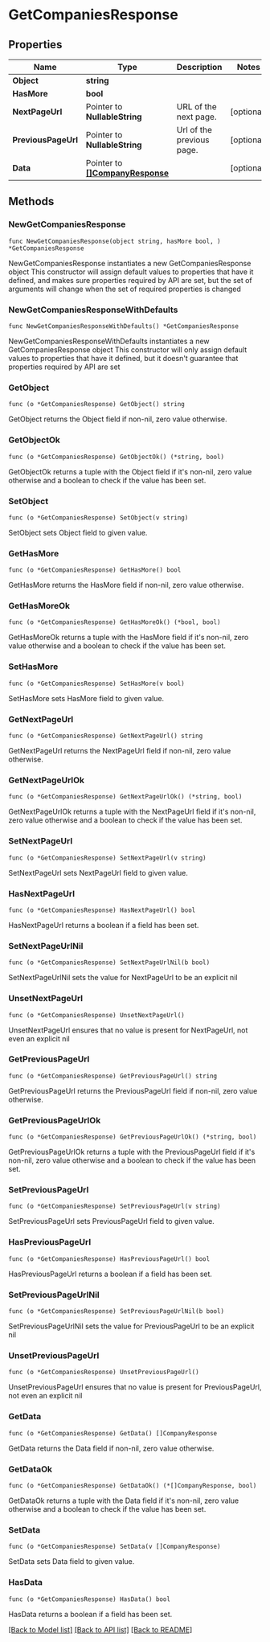 # GetCompaniesResponse

## Properties

Name | Type | Description | Notes
------------ | ------------- | ------------- | -------------
**Object** | **string** |  | 
**HasMore** | **bool** |  | 
**NextPageUrl** | Pointer to **NullableString** | URL of the next page. | [optional] 
**PreviousPageUrl** | Pointer to **NullableString** | Url of the previous page. | [optional] 
**Data** | Pointer to [**[]CompanyResponse**](CompanyResponse.md) |  | [optional] 

## Methods

### NewGetCompaniesResponse

`func NewGetCompaniesResponse(object string, hasMore bool, ) *GetCompaniesResponse`

NewGetCompaniesResponse instantiates a new GetCompaniesResponse object
This constructor will assign default values to properties that have it defined,
and makes sure properties required by API are set, but the set of arguments
will change when the set of required properties is changed

### NewGetCompaniesResponseWithDefaults

`func NewGetCompaniesResponseWithDefaults() *GetCompaniesResponse`

NewGetCompaniesResponseWithDefaults instantiates a new GetCompaniesResponse object
This constructor will only assign default values to properties that have it defined,
but it doesn't guarantee that properties required by API are set

### GetObject

`func (o *GetCompaniesResponse) GetObject() string`

GetObject returns the Object field if non-nil, zero value otherwise.

### GetObjectOk

`func (o *GetCompaniesResponse) GetObjectOk() (*string, bool)`

GetObjectOk returns a tuple with the Object field if it's non-nil, zero value otherwise
and a boolean to check if the value has been set.

### SetObject

`func (o *GetCompaniesResponse) SetObject(v string)`

SetObject sets Object field to given value.


### GetHasMore

`func (o *GetCompaniesResponse) GetHasMore() bool`

GetHasMore returns the HasMore field if non-nil, zero value otherwise.

### GetHasMoreOk

`func (o *GetCompaniesResponse) GetHasMoreOk() (*bool, bool)`

GetHasMoreOk returns a tuple with the HasMore field if it's non-nil, zero value otherwise
and a boolean to check if the value has been set.

### SetHasMore

`func (o *GetCompaniesResponse) SetHasMore(v bool)`

SetHasMore sets HasMore field to given value.


### GetNextPageUrl

`func (o *GetCompaniesResponse) GetNextPageUrl() string`

GetNextPageUrl returns the NextPageUrl field if non-nil, zero value otherwise.

### GetNextPageUrlOk

`func (o *GetCompaniesResponse) GetNextPageUrlOk() (*string, bool)`

GetNextPageUrlOk returns a tuple with the NextPageUrl field if it's non-nil, zero value otherwise
and a boolean to check if the value has been set.

### SetNextPageUrl

`func (o *GetCompaniesResponse) SetNextPageUrl(v string)`

SetNextPageUrl sets NextPageUrl field to given value.

### HasNextPageUrl

`func (o *GetCompaniesResponse) HasNextPageUrl() bool`

HasNextPageUrl returns a boolean if a field has been set.

### SetNextPageUrlNil

`func (o *GetCompaniesResponse) SetNextPageUrlNil(b bool)`

 SetNextPageUrlNil sets the value for NextPageUrl to be an explicit nil

### UnsetNextPageUrl
`func (o *GetCompaniesResponse) UnsetNextPageUrl()`

UnsetNextPageUrl ensures that no value is present for NextPageUrl, not even an explicit nil
### GetPreviousPageUrl

`func (o *GetCompaniesResponse) GetPreviousPageUrl() string`

GetPreviousPageUrl returns the PreviousPageUrl field if non-nil, zero value otherwise.

### GetPreviousPageUrlOk

`func (o *GetCompaniesResponse) GetPreviousPageUrlOk() (*string, bool)`

GetPreviousPageUrlOk returns a tuple with the PreviousPageUrl field if it's non-nil, zero value otherwise
and a boolean to check if the value has been set.

### SetPreviousPageUrl

`func (o *GetCompaniesResponse) SetPreviousPageUrl(v string)`

SetPreviousPageUrl sets PreviousPageUrl field to given value.

### HasPreviousPageUrl

`func (o *GetCompaniesResponse) HasPreviousPageUrl() bool`

HasPreviousPageUrl returns a boolean if a field has been set.

### SetPreviousPageUrlNil

`func (o *GetCompaniesResponse) SetPreviousPageUrlNil(b bool)`

 SetPreviousPageUrlNil sets the value for PreviousPageUrl to be an explicit nil

### UnsetPreviousPageUrl
`func (o *GetCompaniesResponse) UnsetPreviousPageUrl()`

UnsetPreviousPageUrl ensures that no value is present for PreviousPageUrl, not even an explicit nil
### GetData

`func (o *GetCompaniesResponse) GetData() []CompanyResponse`

GetData returns the Data field if non-nil, zero value otherwise.

### GetDataOk

`func (o *GetCompaniesResponse) GetDataOk() (*[]CompanyResponse, bool)`

GetDataOk returns a tuple with the Data field if it's non-nil, zero value otherwise
and a boolean to check if the value has been set.

### SetData

`func (o *GetCompaniesResponse) SetData(v []CompanyResponse)`

SetData sets Data field to given value.

### HasData

`func (o *GetCompaniesResponse) HasData() bool`

HasData returns a boolean if a field has been set.


[[Back to Model list]](../README.md#documentation-for-models) [[Back to API list]](../README.md#documentation-for-api-endpoints) [[Back to README]](../README.md)



